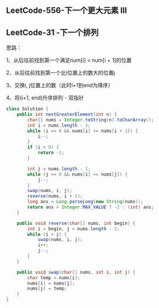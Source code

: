 ## LeetCode-556-下一个更大元素 III
## LeetCode-31 -下一个排列

思路：

1、从后往前找到第一个满足num[i] < num[i + 1]的位置

2、从后往前找到第一个比i位置上的数大的位置j

3、交换i, j位置上的数（此时i+1到end为降序）

4、将(i+1, end)升序排列 - 双指针

```java
class Solution {
    public int nextGreaterElement(int n) {
        char[] nums = Integer.toString(n).toCharArray();
        int i = nums.length - 2;
        while (i >= 0 && nums[i] >= nums[i + 1]) {
            i--;
        }
        if (i < 0) {
            return -1;
        }

        int j = nums.length - 1;
        while (j >= 0 && nums[i] >= nums[j]) {
            j--;
        }
        swap(nums, i, j);
        reverse(nums, i + 1);
        long ans = Long.parseLong(new String(nums));
        return ans > Integer.MAX_VALUE ? -1 : (int) ans;
    }

    public void reverse(char[] nums, int begin) {
        int i = begin, j = nums.length - 1;
        while (i < j) {
            swap(nums, i, j);
            i++;
            j--;
        }
    }

    public void swap(char[] nums, int i, int j) {
        char temp = nums[i];
        nums[i] = nums[j];
        nums[j] = temp;
    }
}

```